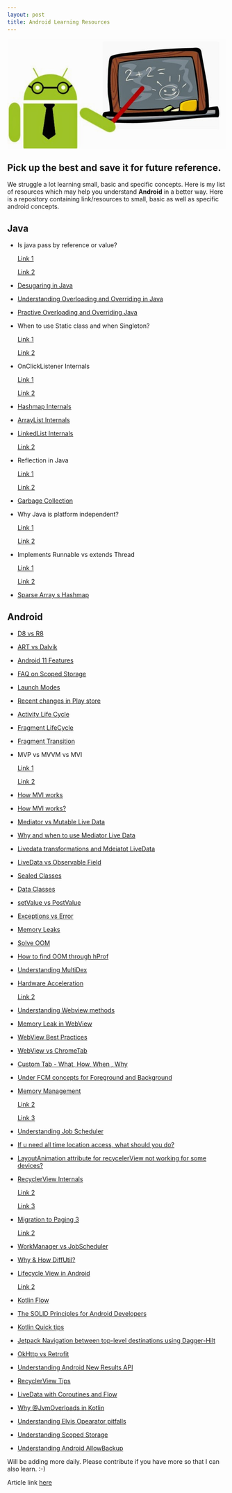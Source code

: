```yaml
---
layout: post
title: Android Learning Resources
---
```

![learning](/images/learning.jpg)

## Pick up the best and save it for future reference.

We struggle a lot learning small, basic and specific concepts. Here is my list of resources which may help you understand **Android** in a better way.
Here is a repository containing link/resources to small, basic as well as specific android concepts.

## Java

* Is java pass by reference or value?

  [Link 1](https://www.infoworld.com/article/3512039/does-java-pass-by-reference-or-pass-by-value.html#:~:text=Java%20always%20passes%20parameter%20variables,is%20passed%20to%20a%20method.&text=%E2%80%9CPassing%20by%20reference%E2%80%9D%20refers%20to,of%20the%20variable%20in%20memory.)

  [Link 2](https://www.journaldev.com/3884/java-is-pass-by-value-and-not-pass-by-reference)

* [Desugaring in Java](https://blog.mindorks.com/desugaring-in-android)

* [Understanding Overloading and Overriding in Java](https://java2blog.com/method-overloading-and-overriding-interview-questions-in-java/)

* [Practive Overloading and Overriding Java](https://javaconceptoftheday.com/java-practice-questions-on-method-overloading-and-overriding/)

* When to use Static class and when Singleton?

   [Link 1](https://javarevisited.blogspot.com/2013/03/difference-between-singleton-pattern-vs-static-class-java.html)

   [Link 2](http://www.crazyforcode.com/cant-static-class-singleton/)

* OnClickListener Internals

    [Link 1](https://stackoverflow.com/questions/32884665/how-does-androids-setonclicklistener-works)

    [Link 2](https://stackoverflow.com/questions/11815101/view-onclicklistener-a-function-or-interface)

* [Hashmap Internals](https://www.javatpoint.com/working-of-hashmap-in-java)

* [ArrayList Internals](https://www.netjstech.com/2015/08/how-arraylist-works-internally-in-java.html)

* [LinkedList Internals](https://www.netjstech.com/2015/08/how-linked-list-class-works-internally-java.html)

  [Link 2](https://dzone.com/articles/linked-list-journey-continues)

* Reflection in Java

   [Link 1](http://tutorials.jenkov.com/java-reflection/index.html)

   [Link 2](https://www.edureka.co/blog/java-reflection-api/)

* [Garbage Collection](https://www.dynatrace.com/resources/ebooks/javabook/how-garbage-collection-works/)

* Why Java is platform independent?

  [Link 1](https://stackoverflow.com/questions/541487/implements-runnable-vs-extends-thread-in-java#:~:text=When%20you%20extends%20Thread%20class,same%20object%20to%20multiple%20threads.)

  [Link 2](https://www.geeksforgeeks.org/java-platform-independent/)

* Implements Runnable vs extends Thread

  [Link 1](https://medium.com/@neil.wilston123/why-java-is-platform-independent-1d82c2249a69#:~:text=Irrespective%20of%20the%20platform%20the,is%20called%20platform%20independent%20language.&text=oriented%20programming%20language.-,It%20is%20a%20platform%20independent%20language%20i.e.%20the%20compiled%20code,on%20any%20java%20supporting%20platform.)

  [Link 2](https://www.geeksforgeeks.org/implement-runnable-vs-extend-thread-in-java/)

* [Sparse Array s Hashmap](https://stackoverflow.com/questions/25560629/sparsearray-vs-hashmap#:~:text=A%20sparse%20array%20in%20Java,is%20a%20key%2Cvalue%20pair)



## Android

* [D8 vs R8](https://stackoverflow.com/questions/49549187/difference-between-d8-and-r8-android)

* [ART vs Dalvik](https://software.intel.com/content/www/us/en/develop/blogs/art-vs-dalvik-introducing-the-new-android-x86-runtime.html)

* [Android 11 Features](https://www.androidauthority.com/android-11-features-1085228/)

* [FAQ on Scoped Storage](https://medium.com/androiddevelopers/android-11-storage-faq-78cefea52b7c)

* [Launch Modes](https://medium.com/mindorks/android-launch-mode-787d28952959)

* [Recent changes in Play store](https://android-developers.googleblog.com/2020/06/introducing-new-google-play-console-beta.html)

* [Activity Life Cycle](https://blog.mindorks.com/android-activity-lifecycle)

* [Fragment LifeCycle](https://blog.mindorks.com/android-fragments-and-its-lifecycle)

* [Fragment Transition](https://androidlearnersite.wordpress.com/2017/02/27/fragment-lifecycle-during-fragment-transaction/)

* MVP vs MVVM vs MVI

   [Link 1](https://www.ericdecanini.com/2020/07/20/battle-of-the-android-architectures-mvp-vs-mvvm-vs-mvi/#:~:text=With%20MVI%2C%20you%20have%20to,The%20winner%20is%20MVVM)

   [Link 2](https://medium.com/mindorks/the-evolution-of-android-architectures-mvp-mvvm-mvi-f72f67093b81)

* [How MVI works](https://blog.mindorks.com/mvi-architecture-android-tutorial-for-beginners-step-by-step-guide)

* [How MVI works?](https://blog.mindorks.com/mvi-architecture-android-tutorial-for-beginners-step-by-step-guide)

* [Mediator vs Mutable Live Data](https://stackoverflow.com/questions/46930335/what-is-difference-between-mediatorlivedata-and-mutablelivedata-in-mvvm)

* [Why and when to use Mediator Live Data](https://medium.com/teachmind/necessity-of-viewmodel-and-difference-between-mutablelivedata-and-mediatorlivedata-f1c30df27232)

* [Livedata transformations and Mdeiatot LiveData](https://medium.com/androiddevelopers/livedata-beyond-the-viewmodel-reactive-patterns-using-transformations-and-mediatorlivedata-fda520ba00b7)

* [LiveData vs Observable Field](https://blog.mindorks.com/livedata-vs-observable-in-android)

* [Sealed Classes](https://blog.mindorks.com/learn-kotlin-sealed-classes)

* [Data Classes](https://blog.mindorks.com/learn-kotlin-data-class)

* [setValue vs PostValue](https://stackoverflow.com/questions/51299641/difference-of-setvalue-postvalue-in-mutablelivedata)

* [Exceptions vs Error](https://www.geeksforgeeks.org/errors-v-s-exceptions-in-java/)

* [Memory Leaks](https://riggaroo.dev/fixing-memory-leaks-in-android-outofmemoryerror/)

* [Solve OOM](https://blog.mindorks.com/practical-guide-to-solve-out-of-memory-error-in-android-application)

* [How to find OOM through hProf](http://innovationm.co/android-out-of-memory-error-causes-solution-and-best-practices/)

* [Understanding MultiDex](https://blog.mindorks.com/understanding-multidex-in-android)

* [Hardware Acceleration](https://www.androidauthority.com/hardware-acceleration-1006947/)

  [Link 2](https://developer.android.com/guide/topics/graphics/hardware-accel)

* [Understanding Webview methods](https://www.sitepoint.com/understanding-android-webviews/)

* [Memory Leak in WebView](https://stackoverflow.com/questions/3130654/memory-leak-in-webview/8949378#8949378)

* [WebView Best Practices](https://www.checkmarx.com/2017/11/16/android-webview-secure-coding-practices/)

* [WebView vs ChromeTab](https://stackoverflow.com/questions/42689996/webview-vs-chrome-custom-tab)

* [Custom Tab - What, How, When , Why](https://developer.chrome.com/multidevice/android/customtabs)

* [Under FCM concepts for Foreground and Background](https://firebase.google.com/docs/cloud-messaging/concept-options)

* [Memory Management](https://developer.android.com/topic/performance/memory-overview)

  [Link 2](https://medium.com/@nik.arora8059/memory-management-in-android-3bdf307c8e23)

  [Link 3](https://developer.android.com/topic/performance/memory)

* [Understanding Job Scheduler](https://developer.android.com/reference/android/app/job/JobSchedule)

* [If u need all time location access, what should you do?](https://developer.android.com/training/location/background#evaluate)

* [LayoutAnimation attribute for recycelerView not working for some devices?](https://blog.usejournal.com/recyclerview-android-layoutanimation-not-working-7e4f3e6da9f)

* [RecyclerView Internals](https://android.jlelse.eu/anatomy-of-recyclerview-part-1-a-search-for-a-viewholder-404ba3453714)

   [Link 2](https://android.jlelse.eu/anatomy-of-recyclerview-part-1-a-search-for-a-viewholder-continued-d81c631a2b91#.dcsykhoh9)

   [Link 3](https://medium.com/@nileshsingh/understanding-recyclerview-part-1-the-basics-a7bd07cfae93)

* [Migration to Paging 3](https://proandroiddev.com/how-to-use-the-paging-3-library-in-android-5d128bb5b1d8)

   [Link 2](https://developer.android.com/topic/libraries/architecture/paging/v3-overview)

* [WorkManager vs JobScheduler](https://stackoverflow.com/questions/50279364/android-workmanager-vs-jobscheduler)

* [Why & How DiffUtil?](https://medium.com/@iammert/using-diffutil-in-android-recyclerview-bdca8e4fbb00)

* [Lifecycle View in Android](https://proandroiddev.com/the-life-cycle-of-a-view-in-android-6a2c4665b95e)

  [Link 2](https://proandroiddev.com/android-custom-view-level-1-67ed1c3febe1)

* [Kotlin Flow](https://proandroiddev.com/android-custom-view-level-1-67ed1c3febe1)

* [The SOLID Principles for Android Developers](https://medium.com/kayvan-kaseb/the-solid-principles-for-android-developers-75fd4ca3ef84)

* [Kotlin Quick tips](https://medium.com/better-programming/7-quick-kotlin-tips-for-android-developers-884d1021ab1d)

* [Jetpack Navigation between top-level destinations using Dagger-Hilt](https://itnext.io/simplifying-jetpack-navigation-between-top-level-destinations-using-dagger-hilt-3d918721d91e)

* [OkHttp vs Retrofit](https://medium.com/mobile-app-development-publication/okhttp-or-retrofit-for-android-fc00f7aa3daf)

* [Understanding Android New Results API](https://medium.com/swlh/android-new-results-api-and-how-to-use-it-to-make-your-code-cleaner-de20d5c1fffa)

* [RecyclerView Tips](https://medium.com/swlh/common-mistake-developers-make-when-building-recyclerviews-and-how-to-fix-it-using-3b642a2ba0f4)

* [LiveData with Coroutines and Flow ](https://medium.com/androiddevelopers/livedata-with-coroutines-and-flow-part-ii-launching-coroutines-with-architecture-components-337909f37ae7)

* [Why @JvmOverloads in Kotlin](https://proandroiddev.com/misconception-about-kotlin-jvmoverloads-for-android-view-creation-cb88f432e1fe)

* [Understanding Elvis Opearator pitfalls](https://medium.com/google-developer-experts/the-hidden-pitfalls-of-the-elvis-operator-da536ba68161)

* [Understanding Scoped Storage](https://medium.com/@nik.arora8059/android-scoped-storage-demystified-3024a062ba24)

* [Understanding Android AllowBackup](https://medium.com/better-programming/androids-attribute-android-allowbackup-demystified-114b88087e3b)

Will be adding more daily. Please contribute if you have more so that I can also learn. :-)

Article link [here]()

